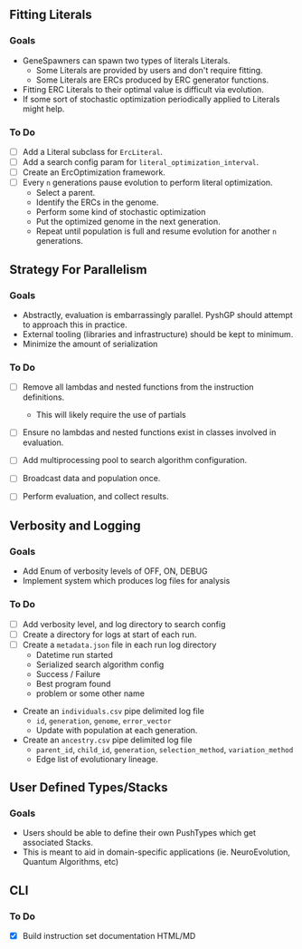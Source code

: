 ## Fitting Literals

### Goals

- GeneSpawners can spawn two types of literals Literals.
  - Some Literals are provided by users and don't require fitting.
  - Some Literals are ERCs produced by ERC generator functions.
- Fitting ERC Literals to their optimal value is difficult via evolution.
- If some sort of stochastic optimization periodically applied to Literals might help.

### To Do

- [ ] Add a Literal subclass for `ErcLiteral`.
- [ ] Add a search config param for `literal_optimization_interval`.
- [ ] Create an ErcOptimization framework.
- [ ] Every `n` generations pause evolution to perform literal optimization.
  - Select a parent.
  - Identify the ERCs in the genome.
  - Perform some kind of stochastic optimization
  - Put the optimized genome in the next generation.
  - Repeat until population is full and resume evolution for another `n` generations.

## Strategy For Parallelism

### Goals

- Abstractly, evaluation is embarrassingly parallel. PyshGP should attempt to approach this in practice.
- External tooling (libraries and infrastructure) should be kept to minimum.
- Minimize the amount of serialization

### To Do

- [ ] Remove all lambdas and nested functions from the instruction definitions.
  - This will likely require the use of partials
- [ ] Ensure no lambdas and nested functions exist in classes involved in evaluation.
- [ ] Add multiprocessing pool to search algorithm configuration.
- [ ] Broadcast data and population once.
- [ ] Perform evaluation, and collect results.


## Verbosity and Logging

### Goals

- Add Enum of verbosity levels of OFF, ON, DEBUG
- Implement system which produces log files for analysis

### To Do

- [ ] Add verbosity level, and log directory to search config
- [ ] Create a directory for logs at start of each run.
- [ ] Create a `metadata.json` file in each run log directory
  - Datetime run started
  - Serialized search algorithm config
  - Success / Failure
  - Best program found
  - problem or some other name
- Create an `individuals.csv` pipe delimited log file
  - `id`, `generation`, `genome`, `error_vector`
  - Update with population at each generation.
- Create an `ancestry.csv` pipe delimited log file
  - `parent_id`, `child_id`, `generation`, `selection_method`, `variation_method`
  - Edge list of evolutionary lineage.


## User Defined Types/Stacks

### Goals

- Users should be able to define their own PushTypes which get associated Stacks.
- This is meant to aid in domain-specific applications (ie. NeuroEvolution, Quantum Algorithms, etc)


## CLI

### To Do

- [x] Build instruction set documentation HTML/MD
